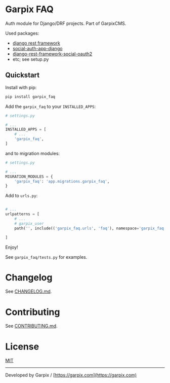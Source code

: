 # Garpix FAQ

Auth module for Django/DRF projects. Part of GarpixCMS.

Used packages: 

* [django rest framework](https://www.django-rest-framework.org/api-guide/authentication/)
* [social-auth-app-django](https://github.com/python-social-auth/social-app-django)
* [django-rest-framework-social-oauth2](https://github.com/RealmTeam/django-rest-framework-social-oauth2)
* etc; see setup.py

## Quickstart

Install with pip:

```bash
pip install garpix_faq
```

Add the `garpix_faq` to your `INSTALLED_APPS`:

```python
# settings.py

# ...
INSTALLED_APPS = [
    # ...
    'garpix_faq',
]
```

and to migration modules:

```python
# settings.py

# ...
MIGRATION_MODULES = {
    'garpix_faq': 'app.migrations.garpix_faq',
}
```

Add to `urls.py`:

```python

# ...
urlpatterns = [
    # ...
    # garpix_user
    path('', include(('garpix_faq.urls', 'faq'), namespace='garpix_faq')),

]
```

Enjoy!

See `garpix_faq/tests.py` for examples.

# Changelog

See [CHANGELOG.md](backend/garpix_faq/CHANGELOG.md).

# Contributing

See [CONTRIBUTING.md](backend/garpix_faq/CONTRIBUTING.md).

# License

[MIT](LICENSE)

---

Developed by Garpix / [https://garpix.com](https://garpix.com)